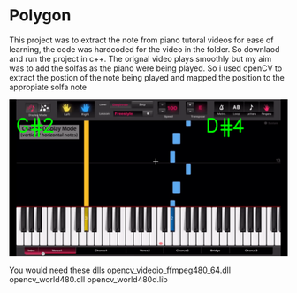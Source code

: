 # Polygon
This project was to extract the note from piano tutoral videos for ease of learning, the code was hardcoded for the video in the folder.
So downlaod and run the project in c++. The orignal video plays smoothly but my aim was to add the solfas as the piano were being played.
So i used openCV to extract the postion of the note being played and mapped the position to the appropiate solfa note

<img src="playing.gif"  />

You would need these dlls 
opencv_videoio_ffmpeg480_64.dll
opencv_world480.dll
opencv_world480d.lib
